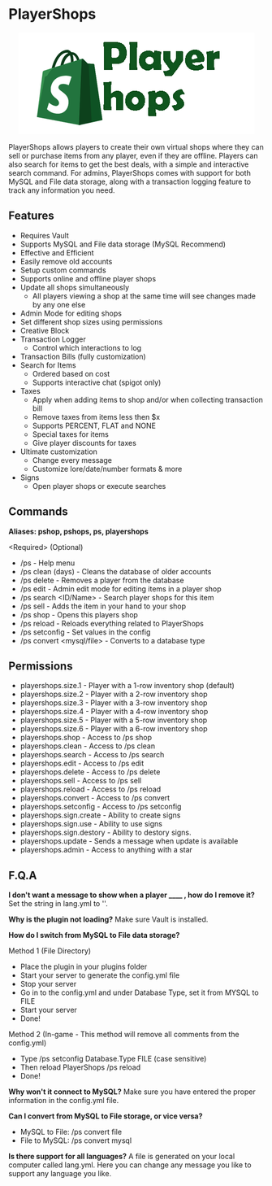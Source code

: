 # PlayerShops

<p align="center">
  <img src="media/Logo/Main.png" />
</p>

PlayerShops allows players to create their own virtual shops where they can sell or purchase items from any player, even if they are offline. Players can also search for items to get the best deals, with a simple and interactive search command. For admins, PlayerShops comes with support for both MySQL and File data storage, along with a transaction logging feature to track any information you need.

## Features

 - Requires Vault
 - Supports MySQL and File data storage (MySQL Recommend)
 - Effective and Efficient
 - Easily remove old accounts
 - Setup custom commands
 - Supports online and offline player shops
 - Update all shops simultaneously
    - All players viewing a shop at the same time will see changes made by any one else
 - Admin Mode for editing shops
 - Set different shop sizes using permissions
 - Creative Block
 - Transaction Logger
    - Control which interactions to log
 - Transaction Bills (fully customization)
 - Search for Items
    - Ordered based on cost
    - Supports interactive chat (spigot only)
 - Taxes
    - Apply when adding items to shop and/or when collecting transaction bill
    - Remove taxes from items less then $x
    - Supports PERCENT, FLAT and NONE
    - Special taxes for items
    - Give player discounts for taxes
 - Ultimate customization
    - Change every message
    - Customize lore/date/number formats & more
 - Signs
    - Open player shops or execute searches
   
   
## Commands

**Aliases: pshop, pshops, ps, playershops**

\<Required>  (Optional)

* /ps - Help menu
* /ps clean (days) - Cleans the database of older accounts
* /ps delete <player> -  Removes a player from the database
* /ps edit <player> - Admin edit mode for editing items in a player shop
* /ps search <ID/Name> - Search player shops for this item
* /ps sell <price> - Adds the item in your hand to your shop
* /ps shop <player> - Opens this players shop
* /ps reload - Reloads everything related to PlayerShops
* /ps setconfig - Set values in the config
* /ps convert <mysql/file> - Converts to a database type
    
## Permissions
* playershops.size.1 - Player with a 1-row inventory shop (default)
* playershops.size.2 - Player with a 2-row inventory shop
* playershops.size.3 - Player with a 3-row inventory shop
* playershops.size.4 - Player with a 4-row inventory shop
* playershops.size.5 - Player with a 5-row inventory shop
* playershops.size.6 - Player with a 6-row inventory shop
* playershops.shop - Access to /ps shop
* playershops.clean - Access to /ps clean
* playershops.search - Access to /ps search
* playershops.edit - Access to /ps edit
* playershops.delete - Access to /ps delete
* playershops.sell - Access to /ps sell
* playershops.reload - Access to /ps reload
* playershops.convert - Access to /ps convert
* playershops.setconfig - Access to /ps setconfig
* playershops.sign.create - Ability to create signs
* playershops.sign.use - Ability to use signs
* playershops.sign.destory - Ability to destory signs.
* playershops.update - Sends a message when update is available
* playershops.admin - Access to anything with a star
    
## F.Q.A

**I don't want a message to show when a player ____ , how do I remove it?**
Set the string in lang.yml to ''.

**Why is the plugin not loading?**
Make sure Vault is installed.

**How do I switch from MySQL to File data storage?**

Method 1 (File Directory)
 - Place the plugin in your plugins folder
 - Start your server to generate the config.yml file
 - Stop your server
 - Go in to the config.yml and under Database Type, set it from MYSQL to FILE
 - Start your server
 - Done!
 
Method 2 (In-game - This method will remove all comments from the config.yml)
 - Type /ps setconfig Database.Type FILE (case sensitive)
 - Then reload PlayerShops /ps reload
 - Done!

**Why won't it connect to MySQL?**
Make sure you have entered the proper information in the config.yml file.

**Can I convert from MySQL to File storage, or vice versa?**
 - MySQL to File: /ps convert file
 - File to MySQL: /ps convert mysql

**Is there support for all languages?**
A file is generated on your local computer called lang.yml. Here you can change any message you like to support any language you like.
